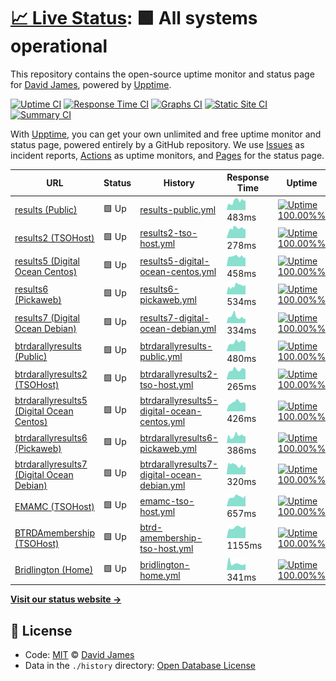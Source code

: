 # [📈 Live Status](https://David-A-James.github.io/upptime): <!--live status--> **🟩 All systems operational**

This repository contains the open-source uptime monitor and status page for [David James](https://David-A-James.github.io/upptime), powered by [Upptime](https://github.com/upptime/upptime).

[![Uptime CI](https://github.com/koj-co/upptime/workflows/Uptime%20CI/badge.svg)](https://github.com/koj-co/upptime/actions?query=workflow%3A%22Uptime+CI%22)
[![Response Time CI](https://github.com/koj-co/upptime/workflows/Response%20Time%20CI/badge.svg)](https://github.com/koj-co/upptime/actions?query=workflow%3A%22Response+Time+CI%22)
[![Graphs CI](https://github.com/koj-co/upptime/workflows/Graphs%20CI/badge.svg)](https://github.com/koj-co/upptime/actions?query=workflow%3A%22Graphs+CI%22)
[![Static Site CI](https://github.com/koj-co/upptime/workflows/Static%20Site%20CI/badge.svg)](https://github.com/koj-co/upptime/actions?query=workflow%3A%22Static+Site+CI%22)
[![Summary CI](https://github.com/koj-co/upptime/workflows/Summary%20CI/badge.svg)](https://github.com/koj-co/upptime/actions?query=workflow%3A%22Summary+CI%22)

With [Upptime](https://upptime.js.org), you can get your own unlimited and free uptime monitor and status page, powered entirely by a GitHub repository. We use [Issues](https://github.com/David-A-James/upptime/issues) as incident reports, [Actions](https://github.com/David-A-James/upptime/actions) as uptime monitors, and [Pages](https://David-A-James.github.io/upptime) for the status page.

<!--start: status pages-->
<!-- This summary is generated by Upptime (https://github.com/upptime/upptime) -->
<!-- Do not edit this manually, your changes will be overwritten -->

| URL                                                                                    | Status | History                                                                                                                                                    | Response Time                                                                                                | Uptime                                                                                                                                                                                                                                                                                      |
| -------------------------------------------------------------------------------------- | ------ | ---------------------------------------------------------------------------------------------------------------------------------------------------------- | ------------------------------------------------------------------------------------------------------------ | ------------------------------------------------------------------------------------------------------------------------------------------------------------------------------------------------------------------------------------------------------------------------------------------- |
| [results (Public)](http://results.djames.org.uk/)                                      | 🟩 Up  | [results-public.yml](https://github.com/David-A-James/upptime/commits/master/history/results-public.yml)                                                   | <img alt="Response time graph" src="./graphs/results-public.png" height="20"> 483ms                          | [![Uptime 100.00%%](https://img.shields.io/endpoint?url=https%3A%2F%2Fraw.githubusercontent.com%2FDavid-A-James%2Fupptime%2Fmaster%2Fapi%2Fresults-public%2Fuptime.json)](https://David-A-James.github.io/upptime/history/results-public)                                                   |
| [results2 (TSOHost)](http://results2.djames.org.uk/)                                   | 🟩 Up  | [results2-tso-host.yml](https://github.com/David-A-James/upptime/commits/master/history/results2-tso-host.yml)                                             | <img alt="Response time graph" src="./graphs/results2-tso-host.png" height="20"> 278ms                       | [![Uptime 100.00%%](https://img.shields.io/endpoint?url=https%3A%2F%2Fraw.githubusercontent.com%2FDavid-A-James%2Fupptime%2Fmaster%2Fapi%2Fresults2-tso-host%2Fuptime.json)](https://David-A-James.github.io/upptime/history/results2-tso-host)                                             |
| [results5 (Digital Ocean Centos)](https://results5.djames.org.uk/)                     | 🟩 Up  | [results5-digital-ocean-centos.yml](https://github.com/David-A-James/upptime/commits/master/history/results5-digital-ocean-centos.yml)                     | <img alt="Response time graph" src="./graphs/results5-digital-ocean-centos.png" height="20"> 458ms           | [![Uptime 100.00%%](https://img.shields.io/endpoint?url=https%3A%2F%2Fraw.githubusercontent.com%2FDavid-A-James%2Fupptime%2Fmaster%2Fapi%2Fresults5-digital-ocean-centos%2Fuptime.json)](https://David-A-James.github.io/upptime/history/results5-digital-ocean-centos)                     |
| [results6 (Pickaweb)](https://results6.djames.org.uk/)                                 | 🟩 Up  | [results6-pickaweb.yml](https://github.com/David-A-James/upptime/commits/master/history/results6-pickaweb.yml)                                             | <img alt="Response time graph" src="./graphs/results6-pickaweb.png" height="20"> 534ms                       | [![Uptime 100.00%%](https://img.shields.io/endpoint?url=https%3A%2F%2Fraw.githubusercontent.com%2FDavid-A-James%2Fupptime%2Fmaster%2Fapi%2Fresults6-pickaweb%2Fuptime.json)](https://David-A-James.github.io/upptime/history/results6-pickaweb)                                             |
| [results7 (Digital Ocean Debian)](https://results7.djames.org.uk/)                     | 🟩 Up  | [results7-digital-ocean-debian.yml](https://github.com/David-A-James/upptime/commits/master/history/results7-digital-ocean-debian.yml)                     | <img alt="Response time graph" src="./graphs/results7-digital-ocean-debian.png" height="20"> 334ms           | [![Uptime 100.00%%](https://img.shields.io/endpoint?url=https%3A%2F%2Fraw.githubusercontent.com%2FDavid-A-James%2Fupptime%2Fmaster%2Fapi%2Fresults7-digital-ocean-debian%2Fuptime.json)](https://David-A-James.github.io/upptime/history/results7-digital-ocean-debian)                     |
| [btrdarallyresults (Public)](http://results.btrdarallyresults.co.uk/)                  | 🟩 Up  | [btrdarallyresults-public.yml](https://github.com/David-A-James/upptime/commits/master/history/btrdarallyresults-public.yml)                               | <img alt="Response time graph" src="./graphs/btrdarallyresults-public.png" height="20"> 480ms                | [![Uptime 100.00%%](https://img.shields.io/endpoint?url=https%3A%2F%2Fraw.githubusercontent.com%2FDavid-A-James%2Fupptime%2Fmaster%2Fapi%2Fbtrdarallyresults-public%2Fuptime.json)](https://David-A-James.github.io/upptime/history/btrdarallyresults-public)                               |
| [btrdarallyresults2 (TSOHost)](http://results2.btrdarallyresults.co.uk/)               | 🟩 Up  | [btrdarallyresults2-tso-host.yml](https://github.com/David-A-James/upptime/commits/master/history/btrdarallyresults2-tso-host.yml)                         | <img alt="Response time graph" src="./graphs/btrdarallyresults2-tso-host.png" height="20"> 265ms             | [![Uptime 100.00%%](https://img.shields.io/endpoint?url=https%3A%2F%2Fraw.githubusercontent.com%2FDavid-A-James%2Fupptime%2Fmaster%2Fapi%2Fbtrdarallyresults2-tso-host%2Fuptime.json)](https://David-A-James.github.io/upptime/history/btrdarallyresults2-tso-host)                         |
| [btrdarallyresults5 (Digital Ocean Centos)](https://results5.btrdarallyresults.co.uk/) | 🟩 Up  | [btrdarallyresults5-digital-ocean-centos.yml](https://github.com/David-A-James/upptime/commits/master/history/btrdarallyresults5-digital-ocean-centos.yml) | <img alt="Response time graph" src="./graphs/btrdarallyresults5-digital-ocean-centos.png" height="20"> 426ms | [![Uptime 100.00%%](https://img.shields.io/endpoint?url=https%3A%2F%2Fraw.githubusercontent.com%2FDavid-A-James%2Fupptime%2Fmaster%2Fapi%2Fbtrdarallyresults5-digital-ocean-centos%2Fuptime.json)](https://David-A-James.github.io/upptime/history/btrdarallyresults5-digital-ocean-centos) |
| [btrdarallyresults6 (Pickaweb)](https://results6.btrdarallyresults.co.uk/)             | 🟩 Up  | [btrdarallyresults6-pickaweb.yml](https://github.com/David-A-James/upptime/commits/master/history/btrdarallyresults6-pickaweb.yml)                         | <img alt="Response time graph" src="./graphs/btrdarallyresults6-pickaweb.png" height="20"> 386ms             | [![Uptime 100.00%%](https://img.shields.io/endpoint?url=https%3A%2F%2Fraw.githubusercontent.com%2FDavid-A-James%2Fupptime%2Fmaster%2Fapi%2Fbtrdarallyresults6-pickaweb%2Fuptime.json)](https://David-A-James.github.io/upptime/history/btrdarallyresults6-pickaweb)                         |
| [btrdarallyresults7 (Digital Ocean Debian)](https://results7.btrdarallyresults.co.uk/) | 🟩 Up  | [btrdarallyresults7-digital-ocean-debian.yml](https://github.com/David-A-James/upptime/commits/master/history/btrdarallyresults7-digital-ocean-debian.yml) | <img alt="Response time graph" src="./graphs/btrdarallyresults7-digital-ocean-debian.png" height="20"> 320ms | [![Uptime 100.00%%](https://img.shields.io/endpoint?url=https%3A%2F%2Fraw.githubusercontent.com%2FDavid-A-James%2Fupptime%2Fmaster%2Fapi%2Fbtrdarallyresults7-digital-ocean-debian%2Fuptime.json)](https://David-A-James.github.io/upptime/history/btrdarallyresults7-digital-ocean-debian) |
| [EMAMC (TSOHost)](https://emamc.org.uk/)                                               | 🟩 Up  | [emamc-tso-host.yml](https://github.com/David-A-James/upptime/commits/master/history/emamc-tso-host.yml)                                                   | <img alt="Response time graph" src="./graphs/emamc-tso-host.png" height="20"> 657ms                          | [![Uptime 100.00%%](https://img.shields.io/endpoint?url=https%3A%2F%2Fraw.githubusercontent.com%2FDavid-A-James%2Fupptime%2Fmaster%2Fapi%2Femamc-tso-host%2Fuptime.json)](https://David-A-James.github.io/upptime/history/emamc-tso-host)                                                   |
| [BTRDAmembership (TSOHost)](https://btrdamembership.com/)                              | 🟩 Up  | [btrd-amembership-tso-host.yml](https://github.com/David-A-James/upptime/commits/master/history/btrd-amembership-tso-host.yml)                             | <img alt="Response time graph" src="./graphs/btrd-amembership-tso-host.png" height="20"> 1155ms              | [![Uptime 100.00%%](https://img.shields.io/endpoint?url=https%3A%2F%2Fraw.githubusercontent.com%2FDavid-A-James%2Fupptime%2Fmaster%2Fapi%2Fbtrd-amembership-tso-host%2Fuptime.json)](https://David-A-James.github.io/upptime/history/btrd-amembership-tso-host)                             |
| [Bridlington (Home)](http://home.djames.org.uk/)                                       | 🟩 Up  | [bridlington-home.yml](https://github.com/David-A-James/upptime/commits/master/history/bridlington-home.yml)                                               | <img alt="Response time graph" src="./graphs/bridlington-home.png" height="20"> 341ms                        | [![Uptime 100.00%%](https://img.shields.io/endpoint?url=https%3A%2F%2Fraw.githubusercontent.com%2FDavid-A-James%2Fupptime%2Fmaster%2Fapi%2Fbridlington-home%2Fuptime.json)](https://David-A-James.github.io/upptime/history/bridlington-home)                                               |

<!--end: status pages-->

[**Visit our status website →**](https://David-A-James.github.io/upptime)

## 📄 License

- Code: [MIT](./LICENSE) © [David James](https://David-A-James.github.io/upptime)
- Data in the `./history` directory: [Open Database License](https://opendatacommons.org/licenses/odbl/1-0/)

